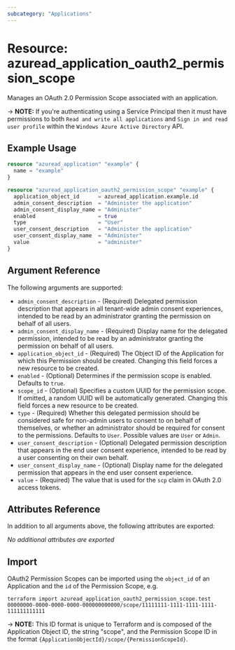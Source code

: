 ```yaml
---
subcategory: "Applications"
---
```


# Resource: azuread_application_oauth2_permission_scope

Manages an OAuth 2.0 Permission Scope associated with an application.

-> **NOTE:** If you're authenticating using a Service Principal then it must have permissions to both `Read and write all applications` and `Sign in and read user profile` within the `Windows Azure Active Directory` API.

## Example Usage

```terraform
resource "azuread_application" "example" {
  name = "example"
}

resource "azuread_application_oauth2_permission_scope" "example" {
  application_object_id      = azuread_application.example.id
  admin_consent_description  = "Administer the application"
  admin_consent_display_name = "Administer"
  enabled                    = true
  type                       = "User"
  user_consent_description   = "Administer the application"
  user_consent_display_name  = "Administer"
  value                      = "administer"
}
```

## Argument Reference

The following arguments are supported:

* `admin_consent_description` - (Required) Delegated permission description that appears in all tenant-wide admin consent experiences, intended to be read by an administrator granting the permission on behalf of all users.
* `admin_consent_display_name` - (Required) Display name for the delegated permission, intended to be read by an administrator granting the permission on behalf of all users.
* `application_object_id` - (Required) The Object ID of the Application for which this Permission should be created. Changing this field forces a new resource to be created.
* `enabled` - (Optional) Determines if the permission scope is enabled. Defaults to `true`.
* `scope_id` - (Optional) Specifies a custom UUID for the permission scope. If omitted, a random UUID will be automatically generated. Changing this field forces a new resource to be created.
* `type` - (Required) Whether this delegated permission should be considered safe for non-admin users to consent to on behalf of themselves, or whether an administrator should be required for consent to the permissions. Defaults to `User`. Possible values are `User` or `Admin`.
* `user_consent_description` - (Optional) Delegated permission description that appears in the end user consent experience, intended to be read by a user consenting on their own behalf.
* `user_consent_display_name` - (Optional) Display name for the delegated permission that appears in the end user consent experience.
* `value` - (Required) The value that is used for the `scp` claim in OAuth 2.0 access tokens.

## Attributes Reference

In addition to all arguments above, the following attributes are exported:

*No additional attributes are exported*

## Import

OAuth2 Permission Scopes can be imported using the `object_id` of an Application and the `id` of the Permission Scope, e.g.

```shell
terraform import azuread_application_oauth2_permission_scope.test 00000000-0000-0000-0000-000000000000/scope/11111111-1111-1111-1111-111111111111
```

-> **NOTE:** This ID format is unique to Terraform and is composed of the Application Object ID, the string "scope", and the Permission Scope ID in the format `{ApplicationObjectId}/scope/{PermissionScopeId}`.
